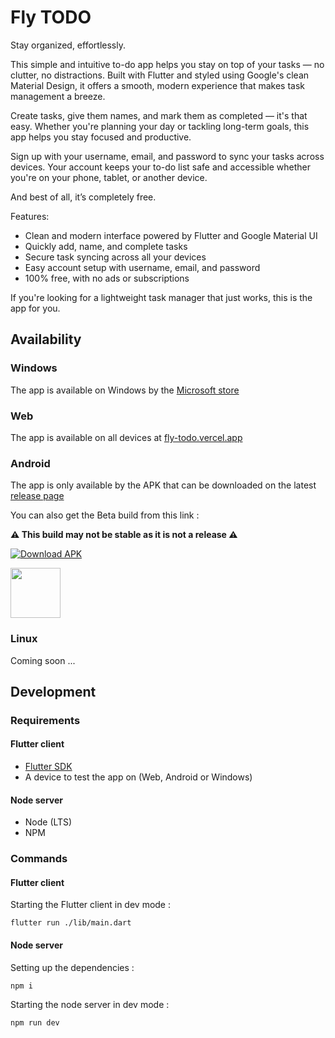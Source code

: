 # Fly TODO

Stay organized, effortlessly.

This simple and intuitive to-do app helps you stay on top of your tasks — no clutter, no distractions. Built with Flutter and styled using Google's clean Material Design, it offers a smooth, modern experience that makes task management a breeze.

Create tasks, give them names, and mark them as completed — it's that easy. Whether you're planning your day or tackling long-term goals, this app helps you stay focused and productive.

Sign up with your username, email, and password to sync your tasks across devices. Your account keeps your to-do list safe and accessible whether you're on your phone, tablet, or another device.

And best of all, it’s completely free.

Features:

-   Clean and modern interface powered by Flutter and Google Material UI
-   Quickly add, name, and complete tasks
-   Secure task syncing across all your devices
-   Easy account setup with username, email, and password
-   100% free, with no ads or subscriptions

If you're looking for a lightweight task manager that just works, this is the app for you.

## Availability

### Windows

The app is available on Windows by the [Microsoft store](https://apps.microsoft.com/detail/9N6TLNJ99NBP)

### Web

The app is available on all devices at [fly-todo.vercel.app](https://fly-todo.vercel.app/)

### Android

The app is only available by the APK that can be downloaded on the latest [release page](https://github.com/ilianoKokoro/fly-todo/releases/latest)

<p>
You can also get the Beta build from this link :
</p>

**⚠️ This build may not be stable as it is not a release ⚠️**

[![Download APK](https://github.com/IlianoKokoro/fly-todo/actions/workflows/build-publish-release.yaml/badge.svg?branch=main)](https://nightly.link/ilianoKokoro/fly-todo/workflows/build-publish-release.yaml/main/android-fly-todo-release.zip)

<a href="https://nightly.link/ilianoKokoro/fly-todo/workflows/build-publish-release.yaml/main/android-fly-todo-release.zip"><img src="https://i.postimg.cc/sxWv2J29/badge-github.png" height="80"></a>

### Linux

Coming soon ...

## Development

### Requirements

#### Flutter client

-   [Flutter SDK](https://docs.flutter.dev/get-started/install)
-   A device to test the app on (Web, Android or Windows)

#### Node server

-   Node (LTS)
-   NPM

### Commands

#### Flutter client

Starting the Flutter client in dev mode :

```
flutter run ./lib/main.dart
```

#### Node server

Setting up the dependencies :

```
npm i
```

Starting the node server in dev mode :

```
npm run dev
```
